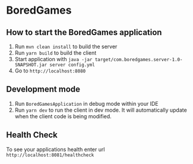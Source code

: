# BoredGames

How to start the BoredGames application
---

1. Run `mvn clean install` to build the server
2. Run `yarn build` to build the client
3. Start application with `java -jar target/com.boredgames.server-1.0-SNAPSHOT.jar server config.yml`
4. Go to `http://localhost:8080`

Development mode
---

1. Run `BoredGamesApplication` in debug mode within your IDE
2. Run `yarn dev` to run the client in dev mode. It will automatically update when the client code is being modified.

Health Check
---

To see your applications health enter url `http://localhost:8081/healthcheck`
